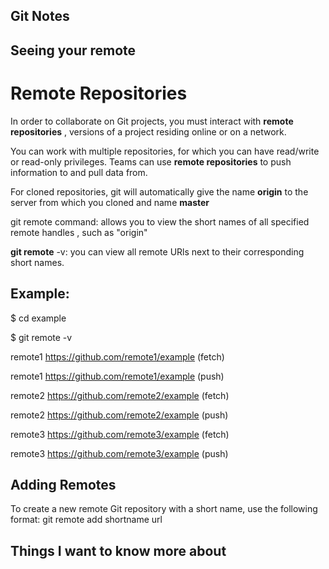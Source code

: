 ## Git Notes 

## Seeing your remote

# Remote Repositories

In order to collaborate on Git projects, you must interact with **remote repositories** , versions of a project residing online or on a network.

You can work with multiple repositories, for which you can have read/write or read-only privileges. Teams can use **remote repositories** to push information to and pull data from.

For cloned repositories, git will automatically give the name **origin** to the server from which you cloned and name **master**

git remote command: allows you to view the short names of all specified remote handles , such as "origin"

**git remote** -v: you can view all remote URls next to their corresponding short names.

## Example: 

$ cd example

$ git remote -v

remote1 https://github.com/remote1/example (fetch)

remote1 https://github.com/remote1/example (push)

remote2 https://github.com/remote2/example (fetch)

remote2 https://github.com/remote2/example (push)

remote3 https://github.com/remote3/example (fetch)

remote3 https://github.com/remote3/example (push)

## Adding Remotes

To create a new remote Git repository with a short name, use the following format: git remote add shortname url 

## Things I want to know more about




